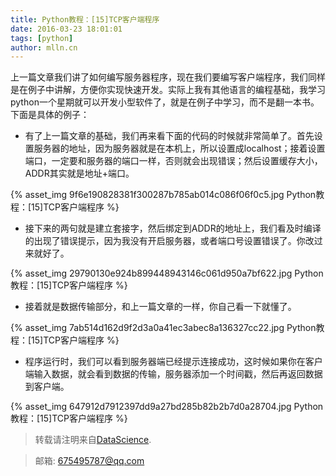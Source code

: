 ```yaml
---
title: Python教程：[15]TCP客户端程序
date: 2016-03-23 18:01:01
tags: [python]
author: mlln.cn
---
```

上一篇文章我们讲了如何编写服务器程序，现在我们要编写客户端程序，我们同样是在例子中讲解，方便你实现快速开发。实际上我有其他语言的编程基础，我学习python一个星期就可以开发小型软件了，就是在例子中学习，而不是翻一本书。下面是具体的例子：

- 有了上一篇文章的基础，我们再来看下面的代码的时候就非常简单了。首先设置服务器的地址，因为服务器就是在本机上，所以设置成localhost；接着设置端口，一定要和服务器的端口一样，否则就会出现错误；然后设置缓存大小，ADDR其实就是地址+端口。

{% asset_img 9f6e190828381f300287b785ab014c086f06f0c5.jpg Python教程：[15]TCP客户端程序 %}

- 接下来的两句就是建立套接字，然后绑定到ADDR的地址上，我们看及时编译的出现了错误提示，因为我没有开启服务器，或者端口号设置错误了。你改过来就好了。

{% asset_img 29790130e924b899448943146c061d950a7bf622.jpg Python教程：[15]TCP客户端程序 %}

- 接着就是数据传输部分，和上一篇文章的一样，你自己看一下就懂了。

{% asset_img 7ab514d162d9f2d3a0a41ec3abec8a136327cc22.jpg Python教程：[15]TCP客户端程序 %}

- 程序运行时，我们可以看到服务器端已经提示连接成功，这时候如果你在客户端输入数据，就会看到数据的传输，服务器添加一个时间戳，然后再返回数据到客户端。

{% asset_img 647912d7912397dd9a27bd285b82b2b7d0a28704.jpg Python教程：[15]TCP客户端程序 %}

> 转载请注明来自[DataScience](http://mlln.cn).

> 邮箱: 675495787@qq.com 
